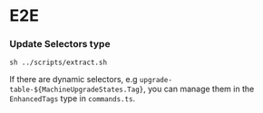 # E2E

### Update Selectors type

`sh ../scripts/extract.sh`

If there are dynamic selectors, e.g `upgrade-table-${MachineUpgradeStates.Tag}`, you can manage them in the `EnhancedTags` type in `commands.ts`.
